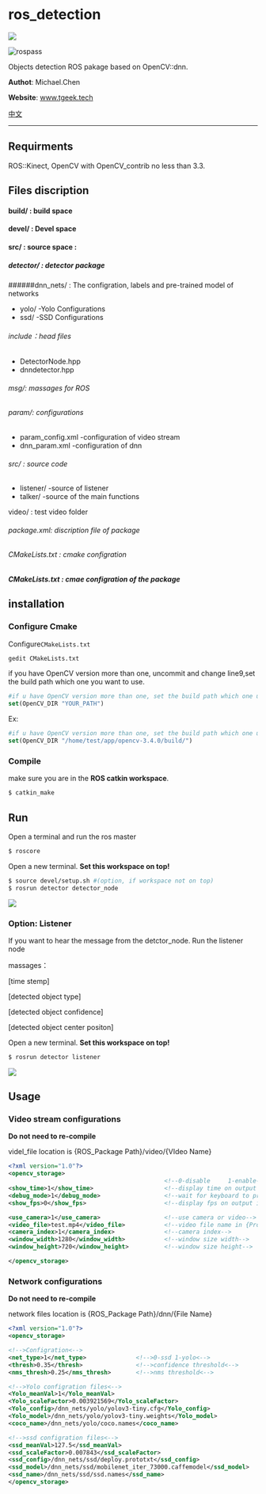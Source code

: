 # ros_detection

[![](https://img.shields.io/badge/TGeek-project-blue.svg)](47.93.7.151)

![rospass](<https://img.shields.io/badge/ROS%3A%3AKinetic-Pass-green>)

Objects detection ROS pakage based on OpenCV::dnn.

**Authot**: Michael.Chen

**Website**: www.tgeek.tech

[中文](./README_cn.md)

---

## Requirments

ROS::Kinect, OpenCV with OpenCV_contrib no less than 3.3.

## Files discription

#### build/ : build space

#### devel/ : Devel space

#### src/ : source space :

##### detector/ : detector package

######dnn_nets/ : The configration, labels and pre-trained model of networks

- yolo/ -Yolo Configurations
- ssd/  -SSD Configurations

###### include：head files

- DetectorNode.hpp
- dnndetector.hpp

###### msg/: massages for ROS

###### param/: configurations

- param_config.xml -configuration of video stream
- dnn_param.xml -configuration of dnn

###### src/ : source code

- listener/ -source of listener
- talker/ -source of the main functions

video/ : test video folder

###### package.xml: discription file of package

###### CMakeLists.txt : cmake configration

##### CMakeLists.txt : cmae configration of the package

## installation

### Configure Cmake

Configure```CMakeLists.txt ```

```bash
gedit CMakeLists.txt
```

if you have OpenCV version more than one, uncommit and change line9,set the build path which one you want to use.

```cmake
#if u have OpenCV version more than one, set the build path which one u want to use
set(OpenCV_DIR "YOUR_PATH")
```

Ex:

```cmake
#if u have OpenCV version more than one, set the build path which one u want to use
set(OpenCV_DIR "/home/test/app/opencv-3.4.0/build/")
```
### Compile

make sure you are in the **ROS catkin workspace**.

```bash
$ catkin_make
```

## Run

Open a terminal and run the ros master

```bash
$ roscore
```

Open a new terminal. **Set this workspace on top!**

```bash
$ source devel/setup.sh	#(option, if workspace not on top)
$ rosrun detector detector_node
```

![](http://tgeek.tech/wp-content/uploads/2019/08/Detection_screenshot_01.08.2019-e1564644184728.png)

### Option: Listener

If you want to hear the message from the detctor_node. Run the listener node

massages：

[time stemp]

[detected object type] 

[detected object confidence]

[detected object center positon]

Open a new terminal. **Set this workspace on top!**

```bash
$ rosrun detector listener
```

![](http://tgeek.tech/wp-content/uploads/2019/08/2019-08-01-22-50-04-的屏幕截图-e1564644199321.png)

## Usage

### Video stream configurations

**Do not need to re-compile**

videl_file location is {ROS_Package Path}/video/{VIdeo Name}

```xml
<?xml version="1.0"?>
<opencv_storage>
                                            <!--0-disable     1-enable-->
<show_time>1</show_time>                    <!--display time on output image-->
<debug_mode>1</debug_mode>                  <!--wait for keyboard to process next frame-->
<show_fps>0</show_fps>                      <!--display fps on output image-->

<use_camera>1</use_camera>                  <!--use camera or video-->
<video_file>test.mp4</video_file>           <!--video file name in {ProjectFolder}/video-->
<camera_index>1</camera_index>              <!--camera index-->
<window_width>1280</window_width>           <!--window size width-->
<window_height>720</window_height>          <!--window size height-->

</opencv_storage>
```

### Network configurations

**Do not need to re-compile**

network files location is {ROS_Package Path}/dnn/{File Name}

```xml
<?xml version="1.0"?>
<opencv_storage>

<!-->Configration<-->
<net_type>1</net_type>              <!-->0-ssd 1-yolo<-->
<thresh>0.35</thresh>               <!-->confidence threshold<-->
<nms_thresh>0.25</nms_thresh>       <!-->nms threshold<-->

<!-->Yolo configration files<-->
<Yolo_meanVal>1</Yolo_meanVal> 
<Yolo_scaleFactor>0.003921569</Yolo_scaleFactor>
<Yolo_config>/dnn_nets/yolo/yolov3-tiny.cfg</Yolo_config>
<Yolo_model>/dnn_nets/yolo/yolov3-tiny.weights</Yolo_model>
<coco_name>/dnn_nets/yolo/coco.names</coco_name>

<!-->ssd configration files<-->
<ssd_meanVal>127.5</ssd_meanVal> 
<ssd_scaleFactor>0.007843</ssd_scaleFactor>
<ssd_config>/dnn_nets/ssd/deploy.prototxt</ssd_config>
<ssd_model>/dnn_nets/ssd/mobilenet_iter_73000.caffemodel</ssd_model>
<ssd_name>/dnn_nets/ssd/ssd.names</ssd_name>
</opencv_storage>
```

